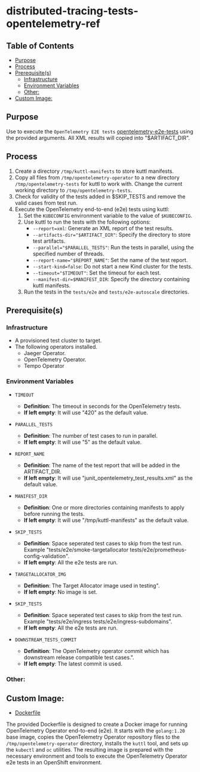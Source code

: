 # distributed-tracing-tests-opentelemetry-ref<!-- omit from toc -->

## Table of Contents<!-- omit from toc -->

- [Purpose](#purpose)
- [Process](#process)
- [Prerequisite(s)](#prerequisites)
  - [Infrastructure](#infrastructure)
  - [Environment Variables](#environment-variables)
  - [Other:](#other)
- [Custom Image:](#custom-image)

## Purpose

Use to execute the `OpenTelemetry E2E tests` [opentelemetry-e2e-tests](https://github.com/open-telemetry/opentelemetry-operator/tree/main/tests) using the provided arguments. All XML results will copied into "$ARTIFACT_DIR".

## Process

1. Create a directory `/tmp/kuttl-manifests` to store kuttl manifests.
2. Copy all files from `/tmp/opentelemetry-operator` to a new directory `/tmp/opentelemetry-tests` for kuttl to work with. Change the current working directory to `/tmp/opentelemetry-tests`.
3. Check for validity of the tests added in $SKIP_TESTS and remove the valid cases from test run. 
4. Execute the OpenTelemetry end-to-end (e2e) tests using kuttl:
   1. Set the `KUBECONFIG` environment variable to the value of `$KUBECONFIG`.
   2. Use kuttl to run the tests with the following options:
      - `--report=xml`: Generate an XML report of the test results.
      - `--artifacts-dir="$ARTIFACT_DIR"`: Specify the directory to store test artifacts.
      - `--parallel="$PARALLEL_TESTS"`: Run the tests in parallel, using the specified number of threads.
      - `--report-name="$REPORT_NAME"`: Set the name of the test report.
      - `--start-kind=false`: Do not start a new Kind cluster for the tests.
      - `--timeout="$TIMEOUT"`: Set the timeout for each test.
      - `--manifest-dir=$MANIFEST_DIR`: Specify the directory containing kuttl manifests.
   3. Run the tests in the `tests/e2e` and `tests/e2e-autoscale` directories.

## Prerequisite(s)

### Infrastructure

- A provisioned test cluster to target.
- The following operators installed.
  - Jaeger Operator.
  - OpenTelemetry Operator.
  - Tempo Operator

### Environment Variables

- `TIMEOUT`
  - **Definition**: The timeout in seconds for the OpenTelemetry tests.
  - **If left empty**: It will use "420" as the default value.

- `PARALLEL_TESTS`
  - **Definition**: The number of test cases to run in parallel.
  - **If left empty**: It will use "5" as the default value.

- `REPORT_NAME`
  - **Definition**: The name of the test report that will be added in the ARTIFACT_DIR.
  - **If left empty**: It will use "junit_opentelemetry_test_results.xml" as the default value.

- `MANIFEST_DIR`
  - **Definition**: One or more directories containing manifests to apply before running the tests.
  - **If left empty**: It will use "/tmp/kuttl-manifests" as the default value.

- `SKIP_TESTS`
  - **Definition**: Space seperated test cases to skip from the test run. Example "tests/e2e/smoke-targetallocator tests/e2e/prometheus-config-validation".
  - **If left empty**: All the e2e tests are run.

- `TARGETALLOCATOR_IMG`
  - **Definition**: The Target Allocator image used in testing".
  - **If left empty**: No image is set.

- `SKIP_TESTS`
  - **Definition**: Space seperated test cases to skip from the test run. Example "tests/e2e/ingress tests/e2e/ingress-subdomains".
  - **If left empty**: All the e2e tests are run.

- `DOWNSTREAM_TESTS_COMMIT`
  - **Definition**: The OpenTelemetry operator commit which has downstream release compatible test cases.".
  - **If left empty**: The latest commit is used.

### Other:

## Custom Image:

- [Dockerfile](https://github.com/open-telemetry/opentelemetry-operator/blob/main/tests/e2e-openshift/Dockerfile)

The provided Dockerfile is designed to create a Docker image for running OpenTelemetry Operator end-to-end (e2e). It starts with the `golang:1.20` base image, copies the OpenTelemetry Operator repository files to the `/tmp/opentelemetry-operator` directory, installs the `kuttl` tool, and sets up the `kubectl` and `oc` utilities. The resulting image is prepared with the necessary environment and tools to execute the OpenTelemetry Operator e2e tests in an OpenShift environment.
